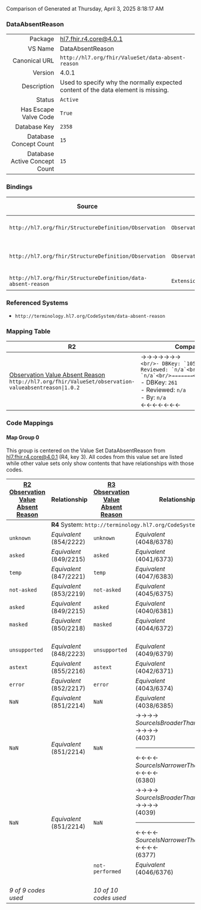 Comparison of 
Generated at Thursday, April 3, 2025 8:18:17 AM

### DataAbsentReason

|      |     |
| ---: | --- |
| Package | hl7.fhir.r4.core@4.0.1 |
| VS Name | DataAbsentReason |
| Canonical URL | `http://hl7.org/fhir/ValueSet/data-absent-reason` |
| Version | 4.0.1 |
| Description | Used to specify why the normally expected content of the data element is missing. |
| Status | `Active` |
| Has Escape Valve Code | `True` |
| Database Key | `2358` |
| Database Concept Count | `15` |
| Database Active Concept Count | `15` |
### Bindings

| Source | Element | Binding | Strength | Element Short |
| ------ | ------- | ------- | -------- | ------------- |
| `http://hl7.org/fhir/StructureDefinition/Observation` | `Observation.dataAbsentReason` | `http://hl7.org/fhir/ValueSet/data-absent-reason` | `Extensible` | Why the result is missing |
| `http://hl7.org/fhir/StructureDefinition/Observation` | `Observation.component.dataAbsentReason` | `http://hl7.org/fhir/ValueSet/data-absent-reason` | `Extensible` | Why the component result is missing |
| `http://hl7.org/fhir/StructureDefinition/data-absent-reason` | `Extension.value[x]` | `http://hl7.org/fhir/ValueSet/data-absent-reason\|4.0.1` | `Required` | Value of extension |

### Referenced Systems

* `http://terminology.hl7.org/CodeSystem/data-absent-reason`
### Mapping Table

| R2 | Comparison | R3 | Comparison | R4 | Comparison | R4B | Comparison | R5
| --- | --- | --- | --- | --- | --- | --- | --- | ---
| [Observation Value Absent Reason](/docs/R2/ValueSets/ObservationValueAbsentReason.md)<br/> `http://hl7.org/fhir/ValueSet/observation-valueabsentreason\|1.0.2` | →→→→→→→<br/>``<br/>- DBKey: `105`<br/>- Reviewed: `n/a`<br/>- By: `n/a`<br/>→→→→→→→<hr/>←←←←←←←<br/>``<br/>- DBKey: `261`<br/>- Reviewed: `n/a`<br/>- By: `n/a`<br/>←←←←←←←| [Observation Value Absent Reason](/docs/R3/ValueSets/ObservationValueAbsentReason.md)<br/> `http://hl7.org/fhir/ValueSet/observation-valueabsentreason\|3.0.2` | →→→→→→→<br/>``<br/>- DBKey: `456`<br/>- Reviewed: `n/a`<br/>- By: `n/a`<br/>→→→→→→→<hr/>←←←←←←←<br/>``<br/>- DBKey: `680`<br/>- Reviewed: `n/a`<br/>- By: `n/a`<br/>←←←←←←←| [DataAbsentReason](/docs/R4/ValueSets/DataAbsentReason.md)<br/> `http://hl7.org/fhir/ValueSet/data-absent-reason\|4.0.1` | <br/>*no map*<br/><hr/><br/>*no map*<br/>| | | | 
### Code Mappings


#### Map Group 0

This group is centered on the Value Set DataAbsentReason from hl7.fhir.r4.core@4.0.1 (R4, key 3).
All codes from this value set are listed while other value sets only show contents that have relationships with those codes.

| [R2 Observation Value Absent Reason](/docs/R2/ValueSets/ObservationValueAbsentReason.md)| Relationship | [R3 Observation Value Absent Reason](/docs/R3/ValueSets/ObservationValueAbsentReason.md)| Relationship | R4 DataAbsentReason| Relationship | *No Map* | Relationship | *No Map* 
| --- | --- | --- | --- | --- | --- | --- | --- | ---
| <td colspan="8">**R4** System: `http://terminology.hl7.org/CodeSystem/data-absent-reason`
| `unknown`| _Equivalent_ <br/>(854/2222)| `unknown`| _Equivalent_ <br/>(4048/6378)| **`unknown`**| | | | | 
| `asked`| _Equivalent_ <br/>(849/2215)| `asked`| _Equivalent_ <br/>(4041/6373)| **`asked-unknown`**| | | | | 
| `temp`| _Equivalent_ <br/>(847/2221)| `temp`| _Equivalent_ <br/>(4047/6383)| **`temp-unknown`**| | | | | 
| `not-asked`| _Equivalent_ <br/>(853/2219)| `not-asked`| _Equivalent_ <br/>(4045/6375)| **`not-asked`**| | | | | 
| `asked`| _Equivalent_ <br/>(849/2215)| `asked`| _Equivalent_ <br/>(4040/6381)| **`asked-declined`**| | | | | 
| `masked`| _Equivalent_ <br/>(850/2218)| `masked`| _Equivalent_ <br/>(4044/6372)| **`masked`**| | | | | 
| | | | | **`not-applicable`**| | | | | 
| `unsupported`| _Equivalent_ <br/>(848/2223)| `unsupported`| _Equivalent_ <br/>(4049/6379)| **`unsupported`**| | | | | 
| `astext`| _Equivalent_ <br/>(855/2216)| `astext`| _Equivalent_ <br/>(4042/6371)| **`as-text`**| | | | | 
| `error`| _Equivalent_ <br/>(852/2217)| `error`| _Equivalent_ <br/>(4043/6374)| **`error`**| | | | | 
| `NaN`| _Equivalent_ <br/>(851/2214)| `NaN`| _Equivalent_ <br/>(4038/6385)| **`not-a-number`**| | | | | 
| `NaN`| _Equivalent_ <br/>(851/2214)| `NaN`| →→→→ _SourceIsBroaderThanTarget_ →→→→ <br/>(4037)<hr/>←←←← _SourceIsNarrowerThanTarget_ ←←←← <br/>(6380) | **`negative-infinity`**| | | | | 
| `NaN`| _Equivalent_ <br/>(851/2214)| `NaN`| →→→→ _SourceIsBroaderThanTarget_ →→→→ <br/>(4039)<hr/>←←←← _SourceIsNarrowerThanTarget_ ←←←← <br/>(6377) | **`positive-infinity`**| | | | | 
| | | `not-performed`| _Equivalent_ <br/>(4046/6376)| **`not-performed`**| | | | | 
| | | | | **`not-permitted`**| | | | | 
| *9 of 9 codes used* | | *10 of 10 codes used* | | *15 of 15 codes used* | | | | 

